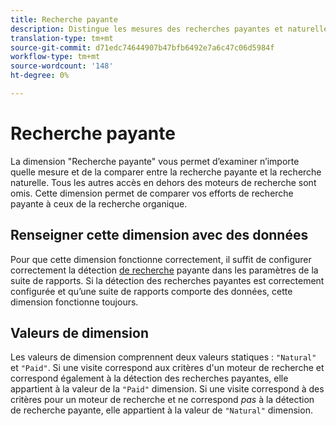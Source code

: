 ```yaml
---
title: Recherche payante
description: Distingue les mesures des recherches payantes et naturelles.
translation-type: tm+mt
source-git-commit: d71edc74644907b47bfb6492e7a6c47c06d5984f
workflow-type: tm+mt
source-wordcount: '148'
ht-degree: 0%

---
```



# Recherche payante

La dimension &quot;Recherche payante&quot; vous permet d’examiner n’importe quelle mesure et de la comparer entre la recherche payante et la recherche naturelle. Tous les autres accès en dehors des moteurs de recherche sont omis. Cette dimension permet de comparer vos efforts de recherche payante à ceux de la recherche organique.

## Renseigner cette dimension avec des données

Pour que cette dimension fonctionne correctement, il suffit de configurer correctement la détection [de recherche](/help/admin/admin/paid-search-detection/paid-search-detection.md) payante dans les paramètres de la suite de rapports. Si la détection des recherches payantes est correctement configurée et qu’une suite de rapports comporte des données, cette dimension fonctionne toujours.

## Valeurs de dimension

Les valeurs de dimension comprennent deux valeurs statiques : `"Natural"` et `"Paid"`. Si une visite correspond aux critères d&#39;un moteur de recherche et correspond également à la détection des recherches payantes, elle appartient à la valeur de la `"Paid"` dimension. Si une visite correspond à des critères pour un moteur de recherche et ne correspond *pas* à la détection de recherche payante, elle appartient à la valeur de `"Natural"` dimension.

